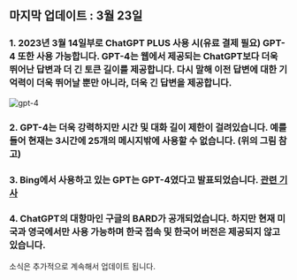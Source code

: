 ## 마지막 업데이트 : 3월 23일  

### 1. 2023년 3월 14일부로 ChatGPT PLUS  사용 시(유료 결제 필요) GPT-4 또한 사용 가능합니다. GPT-4는 웹에서 제공되는 ChatGPT보다 더욱 뛰어난 답변과 더 긴 토큰 길이를 제공합니다. 다시 말해 이전 답변에 대한 기억력이 더욱 뛰어날 뿐만 아니라, 더욱 긴 답변을 제공합니다.  

![gpt-4](https://user-images.githubusercontent.com/73151616/226988746-45f30ab6-d991-4610-946d-1913cb959ea6.PNG)  

### 2. GPT-4는 더욱 강력하지만 시간 및 대화 길이 제한이 걸려있습니다. 예를 들어 현재는 3시간에 25개의 메시지밖에 사용할 수 없습니다. (위의 그림 참고)  

### 3. Bing에서 사용하고 있는 GPT는 GPT-4였다고 발표되었습니다. [관련 기사](https://zdnet.co.kr/view/?no=20230315095439)  

### 4. ChatGPT의 대항마인 구글의 BARD가 공개되었습니다. 하지만 현재 미국과 영국에서만 사용 가능하며 한국 접속 및 한국어 버전은 제공되지 않고 있습니다.  

소식은 추가적으로 계속해서 업데이트 됩니다.  
